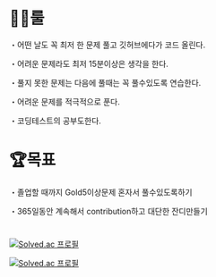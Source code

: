 # 👩‍💻룰

・어떤 날도 꼭 최저 한 문제 풀고 깃허브에다가 코드 올린다. 

・어려운 문제라도 최저 15분이상은 생각을 한다.

・풀지 못한 문제는 다음에 풀때는 꼭 풀수있도록 연습한다.

・어려운 문제를 적극적으로 푼다.

・코딩테스트의 공부도한다.


# 🏆목표

・졸업할 때까지 Gold5이상문제 혼자서 풀수있도록하기

・365일동안 계속해서 contribution하고 대단한 잔디만들기

# 

[![Solved.ac
프로필](http://mazassumnida.wtf/api/v2/generate_badge?boj=katohiro22)](https://solved.ac/{handle})

[![Solved.ac
프로필](http://mazassumnida.wtf/api/mini/generate_badge?boj=katohiro22)](https://solved.ac/{handle}) 
